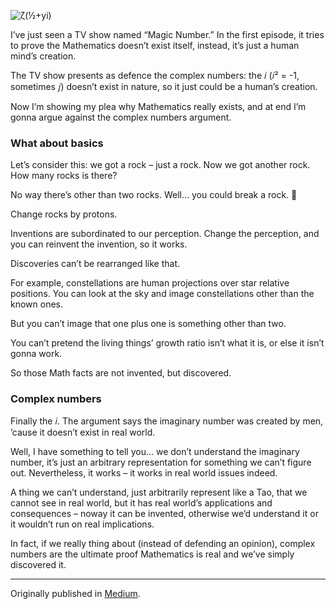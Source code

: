 ![ζ(½+yi)](//cacilhas.info/img/zeta.png)

I’ve just seen a TV show named “Magic Number.” In the first episode, it tries to prove the Mathematics doesn’t exist itself, instead, it’s just a human mind’s creation.

The TV show presents as defence the complex numbers: the 𝑖 (𝑖² = -1, sometimes 𝑗) doesn’t exist in nature, so it just could be a human’s creation.

Now I’m showing my plea why Mathematics really exists, and at end I’m gonna argue against the complex numbers argument.

### What about basics

Let’s consider this: we got a rock – just a rock. Now we got another rock. How many rocks is there?

No way there’s other than two rocks. Well… you could break a rock. 🤷

Change rocks by protons.

Inventions are subordinated to our perception. Change the perception, and you can reinvent the invention, so it works.

Discoveries can’t be rearranged like that.

For example, constellations are human projections over star relative positions. You can look at the sky and image constellations other than the known ones.

But you can’t image that one plus one is something other than two.

You can’t pretend the living things’ growth ratio isn’t what it is, or else it isn’t gonna work.

So those Math facts are not invented, but discovered.

### Complex numbers

Finally the 𝑖. The argument says the imaginary number was created by men, ’cause it doesn’t exist in real world.

Well, I have something to tell you… we don’t understand the imaginary number, it’s just an arbitrary representation for something we can’t figure out. Nevertheless, it works – it works in real world issues indeed.

A thing we can’t understand, just arbitrarily represent like a Tao, that we cannot see in real world, but it has real world’s applications and consequences – noway it can be invented, otherwise we’d understand it or it wouldn’t run on real implications.

In fact, if we really thing about (instead of defending an opinion), complex numbers are the ultimate proof Mathematics is real and we’ve simply discovered it.

* * *

Originally published in [Medium](https://cacilhas.medium.com/a-complex-world-b22e18f2147f).